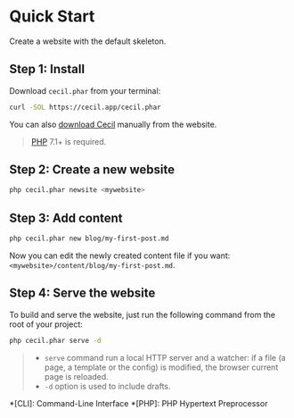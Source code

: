 <!--
description: "Create and test your new website in 4 steps!"
-->

# Quick Start

Create a website with the default skeleton.

## Step 1: Install

Download `cecil.phar` from your terminal:
```bash
curl -SOL https://cecil.app/cecil.phar
```

You can also [download Cecil](https://cecil.app/download/) manually from the website.

> [PHP](http://php.net/manual/en/install.php) 7.1+ is required.

## Step 2: Create a new website

```bash
php cecil.phar newsite <mywebsite>
```

## Step 3: Add content

```bash
php cecil.phar new blog/my-first-post.md
```

Now you can edit the newly created content file if you want: `<mywebsite>/content/blog/my-first-post.md`.

## Step 4: Serve the website

To build and serve the website, just run the following command from the root of your project:

```bash
php cecil.phar serve -d
```

>- `serve` command run a local HTTP server and a watcher: if a file (a page, a template or the config) is modified, the browser current page is reloaded.
>- `-d` option is used to include drafts.

*[CLI]: Command-Line Interface
*[PHP]: PHP Hypertext Preprocessor
